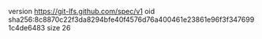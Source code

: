 version https://git-lfs.github.com/spec/v1
oid sha256:8c8870c22f3da8294bfe40f4576d76a400461e23861e96f3f3476991c4de6483
size 26
